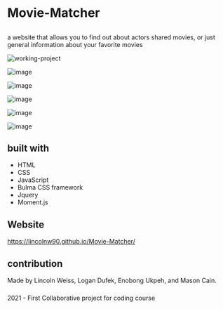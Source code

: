 # Movie-Matcher


##
a website that allows you to find out about actors shared movies, or just general information about your favorite movies

![working-project](https://github.com/LincolnW90/Movie-Matcher/blob/mason/assets/images/Gif%20test.gif)

![image](https://user-images.githubusercontent.com/82064247/124845713-e3fe2100-df5c-11eb-8de8-b4feb9c0fb88.png)

![image](https://user-images.githubusercontent.com/82064247/124842428-202d8380-df55-11eb-98d5-1c51ff41b0d0.png)

![image](https://user-images.githubusercontent.com/82064247/124845891-4b1bd580-df5d-11eb-8de1-a3c87a0a6a45.png)

![image](https://user-images.githubusercontent.com/82064247/124846053-9df58d00-df5d-11eb-97ee-21fa2f3de808.png)

![image](https://user-images.githubusercontent.com/82064247/124846249-09d7f580-df5e-11eb-9201-787d4f34639d.png)

## built with
* HTML
* CSS
* JavaScript
* Bulma CSS framework
* Jquery
* Moment.js

## Website
https://lincolnw90.github.io/Movie-Matcher/

## contribution
Made by Lincoln Weiss, Logan Dufek, Enobong Ukpeh, and Mason Cain.

###
2021 - First Collaborative project for coding course